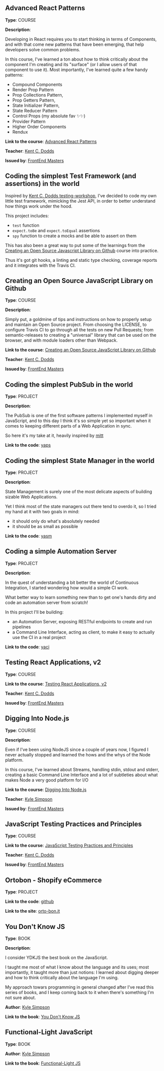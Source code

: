 ## Advanced React Patterns

**Type**: COURSE 

**Description**:

Developing in React requires you to start thinking in terms of Components, and with that come new patterns that have been emerging, that help developers solve common problems.

In this course, I've learned a ton about how to think critically about the component I'm creating and its "surface" (or I allow users of that component to use it). Most importantly, I've learned quite a few handy patterns:

- Compound Components
- Render Prop Pattern
- Prop Collections Pattern, 
- Prop Getters Pattern, 
- State Initializer Pattern, 
- State Reducer Pattern
- Control Props (my absolute fav ✨✨)
- Provider Pattern
- Higher Order Components
- Rendux

**Link to the course**: [Advanced React Patterns](https://frontendmasters.com/courses/advanced-react-patterns/) 

**Teacher**: [Kent C. Dodds](https://kentcdodds.com/)

**Issued by**: [FrontEnd Masters](https://frontendmasters.com)

## Coding the simplest Test Framework (and assertions) in the world

Inspired by [Kent C. Dodds testing-workshop](https://github.com/kentcdodds/testing-workshop), I've decided to code my own little test framework, mimicking the Jest API, in order to better understand how things work under the hood.

This project includes:

- `test` function
- `expect.toBe` and `expect.toEqual` assertions
- `spy` function to create a mocks and be able to assert on them

This has also been a great way to put some of the learnings from the [Creating an Open Source Javascript Library on Github](#creating-an-open-source-javascript-library-on-github) course into practice. 

Thus it's got git hooks, a linting and static type checking, coverage reports and it integrates with the Travis CI.

## Creating an Open Source JavaScript Library on Github

**Type**: COURSE 

**Description**:

Simply put, a goldmine of tips and instructions on how to properly setup and maintain an Open Source project. From choosing the LICENSE, to configure Travis CI to go through all the tests on new Pull Requests; from semantic-releases to creating a "universal" library that can be used on the browser, and with module loaders other than Webpack.

**Link to the course**: [Creating an Open Source JavaScript Library on Github](https://frontendmasters.com/courses/open-source/) 

**Teacher**: [Kent C. Dodds](https://kentcdodds.com/)

**Issued by**: [FrontEnd Masters](https://frontendmasters.com)

## Coding the simplest PubSub in the world

**Type**: PROJECT

**Description**:

The PubSub is one of the first software patterns I implemented myself in JavaScript, and to this day I think it's so simple yet so important when it comes to keeping different parts of a Web Application in sync.

So here it's my take at it, heavily inspired by [mitt](https://github.com/developit/mitt)

**Link to the code**: [yaps](https://github.com/mendaomn/yaps)

## Coding the simplest State Manager in the world

**Type**: PROJECT

**Description**:

State Management is surely one of the most delicate aspects of building sizable Web Applications. 

Yet I think most of the state managers out there tend to overdo it, so I tried my hand at it with two goals in mind:

- it should only do what's absolutely needed
- it should be as small as possible

**Link to the code**: [yasm](https://github.com/mendaomn/yasm)

## Coding a simple Automation Server

**Type**: PROJECT

**Description**:

In the quest of understanding a bit better the world of Continuous Integration, I started wondering how would a simple CI work. 

What better way to learn something new than to get one's hands dirty and code an automation server from scratch!

In this project I'll be building:

 - an Automation Server, exposing RESTful endpoints to create and run pipelines
 - a Command Line Interface, acting as client, to make it easy to actually use the CI in a real project

**Link to the code**: [yaci](https://github.com/mendaomn/yaci)

## Testing React Applications, v2

**Type**: COURSE 

**Link to the course**: [Testing React Applications, v2](https://frontendmasters.com/courses/testing-react/) 

**Teacher**: [Kent C. Dodds](https://kentcdodds.com/)

**Issued by**: [FrontEnd Masters](https://frontendmasters.com)

## Digging Into Node.js

**Type**: COURSE 

**Description**:

Even if I've been using NodeJS since a couple of years now, I figured I never actually stopped and learned the hows and the whys of the Node platform. 

In this course, I've learned about Streams, handling stdin, stdout and stderr, creating a basic Command Line Interface and a lot of subtleties about what makes Node a very good platform for I/O

**Link to the course**: [Digging Into Node.js](https://frontendmasters.com/courses/digging-into-node/)

**Teacher**: [Kyle Simpson](https://github.com/getify)

**Issued by**: [FrontEnd Masters](https://frontendmasters.com)

## JavaScript Testing Practices and Principles

**Type**: COURSE 

**Link to the course**: [JavaScript Testing Practices and Principles](https://frontendmasters.com/courses/testing-practices-principles) 

**Teacher**: [Kent C. Dodds](https://kentcdodds.com/)

**Issued by**: [FrontEnd Masters](https://frontendmasters.com)

## Ortobon - Shopify eCommerce

**Type**: PROJECT

**Link to the code**: [github](https://github.com/mendaomn/Ortobon)

**Link to the site**: [orto-bon.it](http://www.orto-bon.it)

## You Don't Know JS

**Type**: BOOK

**Description**:

I consider YDKJS the best book on the JavaScript.

I taught me most of what I know about the language and its uses; most importantly, it taught more than just notions: I learned about digging deeper and how to think critically about the language I'm using.

My approach towars programming in general changed after I've read this series of books, and I keep coming back to it when there's something I'm not sure about.

**Author**: [Kyle Simpson](https://github.com/getify)

**Link to the book**: [You Don't Know JS](https://github.com/getify/You-Dont-Know-JS) 

## Functional-Light JavaScript

**Type**: BOOK

**Author**: [Kyle Simpson](https://github.com/getify)

**Link to the book**: [Functional-Light JS](https://github.com/getify/Functional-Light-JS) 
